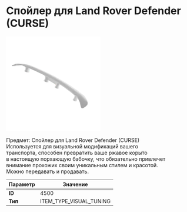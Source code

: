 # Спойлер для Land Rover Defender (CURSE)

![Item Image](../img/4500.webp?raw=true)

Предмет: Спойлер для Land Rover Defender (CURSE)<br>Используется для визуальной модификаций вашего<br>транспорта, способен превратить ваше ржавое корыто<br>в настоящую порхающую бабочку, что обязательно привлечет<br>внимание прохожих своим уникальным стилем и красотой.<br>Можно передавать и продавать.


| Параметр | Значение |
|----------|----------|
| **ID** | 4500 |
| **Тип** | ITEM_TYPE_VISUAL_TUNING |

